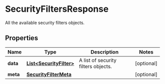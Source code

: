 

# SecurityFiltersResponse

All the available security filters objects.

## Properties

Name | Type | Description | Notes
------------ | ------------- | ------------- | -------------
**data** | [**List&lt;SecurityFilter&gt;**](SecurityFilter.md) | A list of security filters objects. |  [optional]
**meta** | [**SecurityFilterMeta**](SecurityFilterMeta.md) |  |  [optional]



